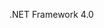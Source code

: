 <Token xmlns:xlink="http://www.w3.org/1999/xlink">.NET Framework 4.0</Token>

<!--HONumber=Apr16_HO1-->


